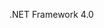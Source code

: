 <Token xmlns:xlink="http://www.w3.org/1999/xlink">.NET Framework 4.0</Token>

<!--HONumber=Apr16_HO1-->


